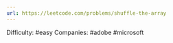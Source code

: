 ```yaml
---
url: https://leetcode.com/problems/shuffle-the-array
---
```


Difficulty: #easy
Companies: #adobe #microsoft